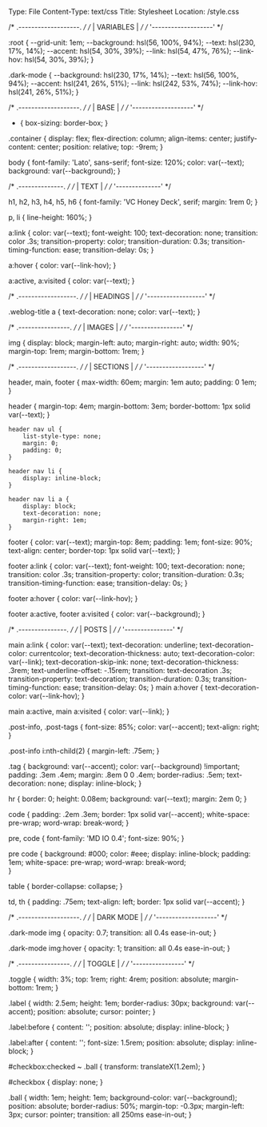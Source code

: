Type: File
Content-Type: text/css
Title: Stylesheet
Location: /style.css

/* .-------------------. */
/* |     VARIABLES     | */
/* '-------------------' */


 :root {
    --grid-unit: 1em;
    --background: hsl(56, 100%, 94%);
    --text: hsl(230, 17%, 14%);
    --accent: hsl(54, 30%, 39%);
    --link: hsl(54, 47%, 76%); 
    --link-hov: hsl(54, 30%, 39%);
}

.dark-mode {
    --background: hsl(230, 17%, 14%);
    --text: hsl(56, 100%, 94%);
    --accent: hsl(241, 26%, 51%);
    --link: hsl(242, 53%, 74%);
    --link-hov: hsl(241, 26%, 51%);
}

/* .-------------------. */
/* |        BASE       | */
/* '-------------------' */

* {
	box-sizing: border-box;
}

.container {
    display: flex;
    flex-direction: column;
    align-items: center;
    justify-content: center;
    position: relative;
    top: -9rem;
}

body {
	font-family: 'Lato', sans-serif;
	font-size: 120%;
	color: var(--text);
	background: var(--background);
}


/* .--------------. */
/* |     TEXT     | */
/* '--------------' */

h1, h2, h3, h4, h5, h6 {
	font-family: 'VC Honey Deck', serif;
	margin: 1rem 0;
}

p, li {
	line-height: 160%;
}

a:link { 
    color: var(--text);
    font-weight: 100;
    text-decoration: none;
    transition: color .3s;
    transition-property: color;
    transition-duration: 0.3s;
    transition-timing-function: ease;
    transition-delay: 0s;
}

a:hover { 
    color: var(--link-hov); 
}

a:active, a:visited { 
    color: var(--text); 
}


/* .------------------. */
/* |     HEADINGS     | */
/* '------------------' */

.weblog-title a {
	text-decoration: none;
	color: var(--text);
}

/* .----------------. */
/* |     IMAGES     | */
/* '----------------' */

img {
    display: block;
    margin-left: auto;
    margin-right: auto;
    width: 90%;
    margin-top: 1rem;
    margin-bottom: 1rem;
}

/* .------------------. */
/* |     SECTIONS     | */
/* '------------------' */

header, main, footer {
	max-width: 60em;
	margin: 1em auto;
	padding: 0 1em;
}

header {
	margin-top: 4em;
    margin-bottom: 3em;
    border-bottom: 1px solid var(--text);
}

    header nav ul {
        list-style-type: none;
        margin: 0;
        padding: 0;
    }

    header nav li {
        display: inline-block;
    }

    header nav li a {
        display: block;
        text-decoration: none;
        margin-right: 1em;
    }

footer {
    color: var(--text);
	margin-top: 8em;
    padding: 1em;
	font-size: 90%;
	text-align: center;
    border-top: 1px solid var(--text);
}

footer a:link { 
    color: var(--text);
    font-weight: 100;
    text-decoration: none;
    transition: color .3s;
    transition-property: color;
    transition-duration: 0.3s;
    transition-timing-function: ease;
    transition-delay: 0s;
}

footer a:hover { 
    color: var(--link-hov); 
}

footer a:active, footer a:visited { 
    color: var(--background); 
}

/* .---------------. */
/* |     POSTS     | */
/* '---------------' */


main a:link { 
    color: var(--text);
    text-decoration: underline;
    text-decoration-color: currentcolor;
    text-decoration-thickness: auto;
    text-decoration-color: var(--link);
    text-decoration-skip-ink: none;
    text-decoration-thickness: .3rem;
    text-underline-offset: -.15rem;
    transition: text-decoration .3s;
    transition-property: text-decoration;
    transition-duration: 0.3s;
    transition-timing-function: ease;
    transition-delay: 0s;
}
main a:hover { 
    text-decoration-color: var(--link-hov); 
}

main a:active, main a:visited { 
    color: var(--link); 
}

.post-info, .post-tags {
	font-size: 85%;
	color: var(--accent);
	text-align: right;
}

.post-info i:nth-child(2) {
	margin-left: .75em;
}

.tag {
	background: var(--accent);
	color: var(--background) !important;
	padding: .3em .4em;
	margin: .8em 0 0 .4em;
	border-radius: .5em;
	text-decoration: none;
	display: inline-block;
}

hr {
	border: 0;
	height: 0.08em;
	background: var(--text);
	margin: 2em 0;
}

code {
	padding: .2em .3em;
	border: 1px solid var(--accent);
	white-space: pre-wrap;
	word-wrap: break-word; 
}

pre, code {
	font-family: 'MD IO 0.4';
	font-size: 90%;
}

pre code {
	background:  #000;
	color:  #eee;
	display: inline-block;
	padding: 1em;
	white-space: pre-wrap;
	word-wrap: break-word;   
}


table {
	border-collapse: collapse;
}

td, th {
	padding: .75em;
	text-align: left;
	border: 1px solid var(--accent);
}


/* .-------------------. */
/* |     DARK MODE     | */
/* '-------------------' */


.dark-mode img {
    opacity: 0.7;
    transition: all 0.4s ease-in-out;
}

.dark-mode img:hover {
    opacity: 1;
    transition: all 0.4s ease-in-out;
}


/* .----------------. */
/* |     TOGGLE     | */
/* '----------------' */


.toggle {
    width: 3%;
    top: 1rem;
    right: 4rem;
    position: absolute;
    margin-bottom: 1rem;
}

.label {
    width: 2.5em;
    height: 1em;
    border-radius: 30px;
    background: var(--accent);
    position: absolute;
    cursor: pointer;
}

.label:before {
    content: '';
    position: absolute;
    display: inline-block;
}

.label:after {
    content: '';
    font-size: 1.5rem;
    position: absolute;
    display: inline-block;
}

#checkbox:checked ~ .ball {
    transform: translateX(1.2em);
}

#checkbox {
    display: none;
}

.ball {
    width: 1em;
    height: 1em;
    background-color: var(--background);
    position: absolute;
    border-radius: 50%;
    margin-top: -0.3px;
    margin-left: 3px;
    cursor: pointer;
    transition: all 250ms ease-in-out;
}
